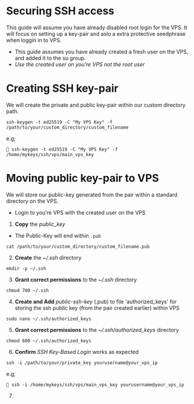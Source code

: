 # Securing SSH access 
This guide will assume you have already disabled root login for the VPS. It will focus on setting up a key-pair and aslo a extra protective seedphrase when loggin in to VPS.
- This guide assumes you have already created a fresh user on the VPS, and added it to the su group.
- *Use the created user on you're VPS not the root user*

# Creating SSH key-pair

We will create the private and public key-pair within our custom directory path.
```
ssh-keygen -t ed25519 -C "My VPS Key" -f /path/to/your/custom_directory/custom_filename
```

e.g;
```
🔗 ssh-keygen -t ed25519 -C "My VPS Key" -f /home/mykeys/ssh/vps/main_vps_key
```


# Moving public key-pair to VPS

We will store our public-key generated from the pair within a standard directory on the VPS. 
- Login to you're VPS with the created user on the VPS 

1. **Copy** the *public_key*
- The Public-Key will end within `.pub` 
```
cat /path/to/your/custom_directory/custom_filename.pub
```

2. **Create** the *~/.ssh* directory
```
mkdir -p ~/.ssh
```

3. **Grant correct permissions** to the *~/.ssh* directory
```
chmod 700 ~/.ssh
```

4. **Create and Add** *public-ssh-key* (.pub) to file 'authorized_keys' for storing the ssh public key (from the pair created earlier) within VPS
```
sudo nano ~/.ssh/authorized_keys
```

5. **Grant correct permissions** to the *~/.ssh/authorized_keys* directory
```
chmod 600 ~/.ssh/authorized_keys
```

6. **Confirm** *SSH Key-Based Login* works as expected
```
ssh -i /path/to/your/private_key yourusername@your_vps_ip
```

e.g;

```
🔗 ssh -i /home/mykeys/ssh/vps/main_vps_key yourusername@your_vps_ip

```

7. 
